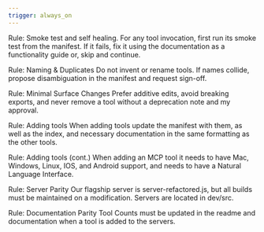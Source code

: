```yaml
---
trigger: always_on
---
```


Rule: Smoke test and self healing.
For any tool invocation, first run its smoke test from the manifest. If it fails, fix it using the documentation as a functionality guide or, skip and continue.

Rule: Naming & Duplicates
Do not invent or rename tools. If names collide, propose disambiguation in the manifest and request sign-off.

Rule: Minimal Surface Changes
Prefer additive edits, avoid breaking exports, and never remove a tool without a deprecation note and my approval.

Rule: Adding tools
When adding tools update the manifest with them, as well as the index, and necessary documentation in the same formatting as the other tools.

Rule: Adding tools (cont.)
When adding an MCP tool it needs to have Mac, Windows, Linux, IOS, and Android support, and needs to have a Natural Language Interface.

Rule: Server Parity
Our flagship server is server-refactored.js, but all builds must be maintained on a modification. Servers are located in dev/src.

Rule: Documentation Parity
Tool Counts must be updated in the readme and documentation when a tool is added to the servers.
